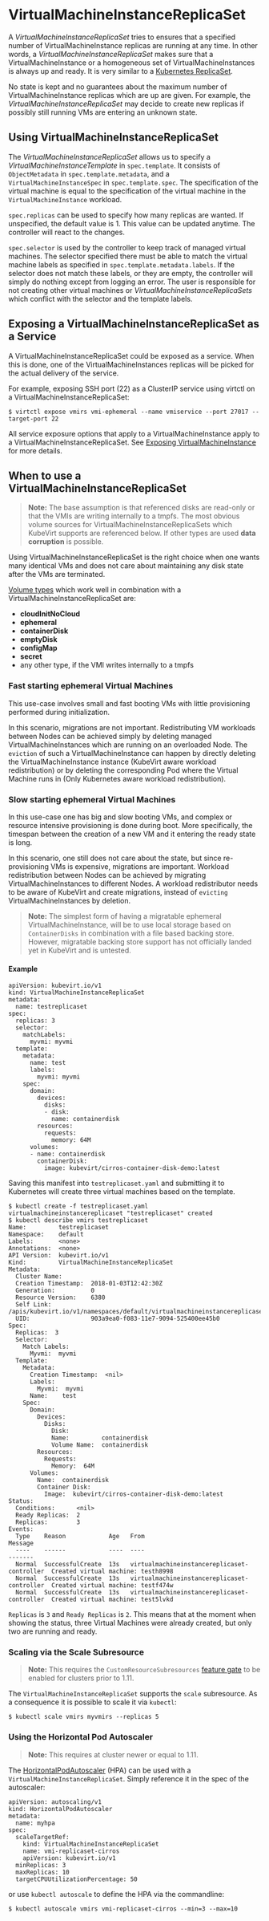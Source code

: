 # VirtualMachineInstanceReplicaSet

A *VirtualMachineInstanceReplicaSet* tries to ensures that a specified
number of VirtualMachineInstance replicas are running at any time. In
other words, a *VirtualMachineInstanceReplicaSet* makes sure that a
VirtualMachineInstance or a homogeneous set of VirtualMachineInstances
is always up and ready. It is very similar to a [Kubernetes
ReplicaSet](https://kubernetes.io/docs/concepts/workloads/controllers/replicaset/).

No state is kept and no guarantees about the maximum number of
VirtualMachineInstance replicas which are up are given. For example, the
*VirtualMachineInstanceReplicaSet* may decide to create new replicas if
possibly still running VMs are entering an unknown state.


## Using VirtualMachineInstanceReplicaSet

The *VirtualMachineInstanceReplicaSet* allows us to specify a
*VirtualMachineInstanceTemplate* in `spec.template`. It consists of
`ObjectMetadata` in `spec.template.metadata`, and a
`VirtualMachineInstanceSpec` in `spec.template.spec`. The specification
of the virtual machine is equal to the specification of the virtual
machine in the `VirtualMachineInstance` workload.

`spec.replicas` can be used to specify how many replicas are wanted. If
unspecified, the default value is 1. This value can be updated anytime.
The controller will react to the changes.

`spec.selector` is used by the controller to keep track of managed
virtual machines. The selector specified there must be able to match the
virtual machine labels as specified in `spec.template.metadata.labels`.
If the selector does not match these labels, or they are empty, the
controller will simply do nothing except from logging an error. The user
is responsible for not creating other virtual machines or
*VirtualMachineInstanceReplicaSets* which conflict with the selector and
the template labels.


## Exposing a VirtualMachineInstanceReplicaSet as a Service

A VirtualMachineInstanceReplicaSet could be exposed as a service. When
this is done, one of the VirtualMachineInstances replicas will be picked
for the actual delivery of the service.

For example, exposing SSH port (22) as a ClusterIP service using virtctl
on a VirtualMachineInstanceReplicaSet:

    $ virtctl expose vmirs vmi-ephemeral --name vmiservice --port 27017 --target-port 22

All service exposure options that apply to a VirtualMachineInstance
apply to a VirtualMachineInstanceReplicaSet. See [Exposing
VirtualMachineInstance](http://kubevirt.io/user-guide/#/workloads/virtual-machines/expose-service)
for more details.


## When to use a VirtualMachineInstanceReplicaSet

> **Note:** The base assumption is that referenced disks are read-only
> or that the VMIs are writing internally to a tmpfs. The most obvious
> volume sources for VirtualMachineInstanceReplicaSets which KubeVirt
> supports are referenced below. If other types are used **data
> corruption** is possible.

Using VirtualMachineInstanceReplicaSet is the right choice when one
wants many identical VMs and does not care about maintaining any disk
state after the VMs are terminated.

[Volume types](./disks_and_volumes.md) which
work well in combination with a VirtualMachineInstanceReplicaSet are:

-   **cloudInitNoCloud**
-   **ephemeral**
-   **containerDisk**
-   **emptyDisk**
-   **configMap**
-   **secret**
-   any other type, if the VMI writes internally to a tmpfs

### Fast starting ephemeral Virtual Machines

This use-case involves small and fast booting VMs with little
provisioning performed during initialization.

In this scenario, migrations are not important. Redistributing VM
workloads between Nodes can be achieved simply by deleting managed
VirtualMachineInstances which are running on an overloaded Node. The
`eviction` of such a VirtualMachineInstance can happen by directly
deleting the VirtualMachineInstance instance (KubeVirt aware workload
redistribution) or by deleting the corresponding Pod where the Virtual
Machine runs in (Only Kubernetes aware workload redistribution).

### Slow starting ephemeral Virtual Machines

In this use-case one has big and slow booting VMs, and complex or
resource intensive provisioning is done during boot. More specifically,
the timespan between the creation of a new VM and it entering the ready
state is long.

In this scenario, one still does not care about the state, but since
re-provisioning VMs is expensive, migrations are important. Workload
redistribution between Nodes can be achieved by migrating
VirtualMachineInstances to different Nodes. A workload redistributor
needs to be aware of KubeVirt and create migrations, instead of
`evicting` VirtualMachineInstances by deletion.

> **Note:** The simplest form of having a migratable ephemeral
> VirtualMachineInstance, will be to use local storage based on
> `ContainerDisks` in combination with a file based backing store.
> However, migratable backing store support has not officially landed
> yet in KubeVirt and is untested.

#### Example

    apiVersion: kubevirt.io/v1
    kind: VirtualMachineInstanceReplicaSet
    metadata:
      name: testreplicaset
    spec:
      replicas: 3
      selector:
        matchLabels:
          myvmi: myvmi
      template:
        metadata:
          name: test
          labels:
            myvmi: myvmi
        spec:
          domain:
            devices:
              disks:
              - disk:
                name: containerdisk
            resources:
              requests:
                memory: 64M
          volumes:
          - name: containerdisk
            containerDisk:
              image: kubevirt/cirros-container-disk-demo:latest

Saving this manifest into `testreplicaset.yaml` and submitting it to
Kubernetes will create three virtual machines based on the template.

    $ kubectl create -f testreplicaset.yaml
    virtualmachineinstancereplicaset "testreplicaset" created
    $ kubectl describe vmirs testreplicaset
    Name:         testreplicaset
    Namespace:    default
    Labels:       <none>
    Annotations:  <none>
    API Version:  kubevirt.io/v1
    Kind:         VirtualMachineInstanceReplicaSet
    Metadata:
      Cluster Name:
      Creation Timestamp:  2018-01-03T12:42:30Z
      Generation:          0
      Resource Version:    6380
      Self Link:           /apis/kubevirt.io/v1/namespaces/default/virtualmachineinstancereplicasets/testreplicaset
      UID:                 903a9ea0-f083-11e7-9094-525400ee45b0
    Spec:
      Replicas:  3
      Selector:
        Match Labels:
          Myvmi:  myvmi
      Template:
        Metadata:
          Creation Timestamp:  <nil>
          Labels:
            Myvmi:  myvmi
          Name:    test
        Spec:
          Domain:
            Devices:
              Disks:
                Disk:
                Name:         containerdisk
                Volume Name:  containerdisk
            Resources:
              Requests:
                Memory:  64M
          Volumes:
            Name:  containerdisk
            Container Disk:
              Image:  kubevirt/cirros-container-disk-demo:latest
    Status:
      Conditions:      <nil>
      Ready Replicas:  2
      Replicas:        3
    Events:
      Type    Reason            Age   From                                 Message
      ----    ------            ----  ----                                 -------
      Normal  SuccessfulCreate  13s   virtualmachineinstancereplicaset-controller  Created virtual machine: testh8998
      Normal  SuccessfulCreate  13s   virtualmachineinstancereplicaset-controller  Created virtual machine: testf474w
      Normal  SuccessfulCreate  13s   virtualmachineinstancereplicaset-controller  Created virtual machine: test5lvkd

`Replicas` is `3` and `Ready Replicas` is `2`. This means that at the
moment when showing the status, three Virtual Machines were already
created, but only two are running and ready.

### Scaling via the Scale Subresource

> **Note:** This requires the `CustomResourceSubresources`
> [feature gate](../operations/activating_feature_gates.md#how-to-activate-a-feature-gate)
> to be enabled for clusters prior to 1.11.

The `VirtualMachineInstanceReplicaSet` supports the `scale` subresource.
As a consequence it is possible to scale it via `kubectl`:

    $ kubectl scale vmirs myvmirs --replicas 5


### Using the Horizontal Pod Autoscaler

> **Note:** This requires at cluster newer or equal to 1.11.

The
[HorizontalPodAutoscaler](https://kubernetes.io/docs/tasks/run-application/horizontal-pod-autoscale/)
(HPA) can be used with a `VirtualMachineInstanceReplicaSet`. Simply
reference it in the spec of the autoscaler:

    apiVersion: autoscaling/v1
    kind: HorizontalPodAutoscaler
    metadata:
      name: myhpa
    spec:
      scaleTargetRef:
        kind: VirtualMachineInstanceReplicaSet
        name: vmi-replicaset-cirros
        apiVersion: kubevirt.io/v1
      minReplicas: 3
      maxReplicas: 10
      targetCPUUtilizationPercentage: 50


or use `kubectl autoscale` to define the HPA via the commandline:

    $ kubectl autoscale vmirs vmi-replicaset-cirros --min=3 --max=10
